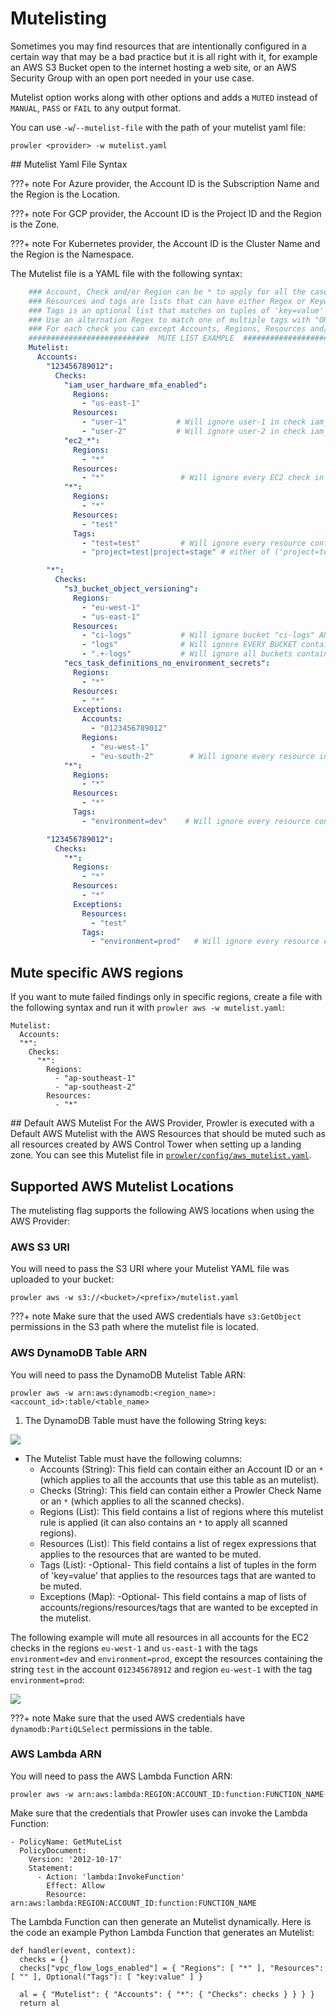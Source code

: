 # Mutelisting
Sometimes you may find resources that are intentionally configured in a certain way that may be a bad practice but it is all right with it, for example an AWS S3 Bucket open to the internet hosting a web site, or an AWS Security Group with an open port needed in your use case.

Mutelist option works along with other options and adds a `MUTED` instead of `MANUAL`, `PASS` or `FAIL` to any output format.

You can use `-w`/`--mutelist-file` with the path of your mutelist yaml file:
```
prowler <provider> -w mutelist.yaml
```

## Mutelist Yaml File Syntax

???+ note
    For Azure provider, the Account ID is the Subscription Name and the Region is the Location.

???+ note
    For GCP provider, the Account ID is the Project ID and the Region is the Zone.

???+ note
    For Kubernetes provider, the Account ID is the Cluster Name and the Region is the Namespace.

The Mutelist file is a YAML file with the following syntax:

```yaml
    ### Account, Check and/or Region can be * to apply for all the cases.
    ### Resources and tags are lists that can have either Regex or Keywords.
    ### Tags is an optional list that matches on tuples of 'key=value' and are "ANDed" together.
    ### Use an alternation Regex to match one of multiple tags with "ORed" logic.
    ### For each check you can except Accounts, Regions, Resources and/or Tags.
    ###########################  MUTE LIST EXAMPLE  ###########################
    Mutelist:
      Accounts:
        "123456789012":
          Checks:
            "iam_user_hardware_mfa_enabled":
              Regions:
                - "us-east-1"
              Resources:
                - "user-1"           # Will ignore user-1 in check iam_user_hardware_mfa_enabled
                - "user-2"           # Will ignore user-2 in check iam_user_hardware_mfa_enabled
            "ec2_*":
              Regions:
                - "*"
              Resources:
                - "*"                 # Will ignore every EC2 check in every account and region
            "*":
              Regions:
                - "*"
              Resources:
                - "test"
              Tags:
                - "test=test"         # Will ignore every resource containing the string "test" and the tags 'test=test' and
                - "project=test|project=stage" # either of ('project=test' OR project=stage) in account 123456789012 and every region

        "*":
          Checks:
            "s3_bucket_object_versioning":
              Regions:
                - "eu-west-1"
                - "us-east-1"
              Resources:
                - "ci-logs"           # Will ignore bucket "ci-logs" AND ALSO bucket "ci-logs-replica" in specified check and regions
                - "logs"              # Will ignore EVERY BUCKET containing the string "logs" in specified check and regions
                - ".+-logs"           # Will ignore all buckets containing the terms ci-logs, qa-logs, etc. in specified check and regions
            "ecs_task_definitions_no_environment_secrets":
              Regions:
                - "*"
              Resources:
                - "*"
              Exceptions:
                Accounts:
                  - "0123456789012"
                Regions:
                  - "eu-west-1"
                  - "eu-south-2"        # Will ignore every resource in check ecs_task_definitions_no_environment_secrets except the ones in account 0123456789012 located in eu-south-2 or eu-west-1
            "*":
              Regions:
                - "*"
              Resources:
                - "*"
              Tags:
                - "environment=dev"    # Will ignore every resource containing the tag 'environment=dev' in every account and region

        "123456789012":
          Checks:
            "*":
              Regions:
                - "*"
              Resources:
                - "*"
              Exceptions:
                Resources:
                  - "test"
                Tags:
                  - "environment=prod"   # Will ignore every resource except in account 123456789012 except the ones containing the string "test" and tag environment=prod
```
## Mute specific AWS regions
If you want to mute failed findings only in specific regions, create a file with the following syntax and run it with `prowler aws -w mutelist.yaml`:

    Mutelist:
      Accounts:
      "*":
        Checks:
          "*":
            Regions:
              - "ap-southeast-1"
              - "ap-southeast-2"
            Resources:
              - "*"

## Default AWS Mutelist
For the AWS Provider, Prowler is executed with a Default AWS Mutelist with the AWS Resources that should be muted such as all resources created by AWS Control Tower when setting up a landing zone.
You can see this Mutelist file in [`prowler/config/aws_mutelist.yaml`](https://github.com/prowler-cloud/prowler/blob/master/prowler/config/aws_allowlist.yaml).

## Supported AWS Mutelist Locations

The mutelisting flag supports the following AWS locations when using the AWS Provider:

### AWS S3 URI
You will need to pass the S3 URI where your Mutelist YAML file was uploaded to your bucket:
```
prowler aws -w s3://<bucket>/<prefix>/mutelist.yaml
```
???+ note
    Make sure that the used AWS credentials have `s3:GetObject` permissions in the S3 path where the mutelist file is located.

### AWS DynamoDB Table ARN

You will need to pass the DynamoDB Mutelist Table ARN:

```
prowler aws -w arn:aws:dynamodb:<region_name>:<account_id>:table/<table_name>
```

1. The DynamoDB Table must have the following String keys:
<img src="../img/mutelist-keys.png"/>

- The Mutelist Table must have the following columns:
    - Accounts (String): This field can contain either an Account ID or an `*` (which applies to all the accounts that use this table as an mutelist).
    - Checks (String): This field can contain either a Prowler Check Name or an `*` (which applies to all the scanned checks).
    - Regions (List): This field contains a list of regions where this mutelist rule is applied (it can also contains an `*` to apply all scanned regions).
    - Resources (List): This field contains a list of regex expressions that applies to the resources that are wanted to be muted.
    - Tags (List): -Optional- This field contains a list of tuples in the form of 'key=value' that applies to the resources tags that are wanted to be muted.
    - Exceptions (Map): -Optional- This field contains a map of lists of accounts/regions/resources/tags that are wanted to be excepted in the mutelist.

The following example will mute all resources in all accounts for the EC2 checks in the regions `eu-west-1` and `us-east-1` with the tags `environment=dev` and `environment=prod`, except the resources containing the string `test` in the account `012345678912` and region `eu-west-1` with the tag `environment=prod`:

<img src="../img/mutelist-row.png"/>

???+ note
    Make sure that the used AWS credentials have `dynamodb:PartiQLSelect` permissions in the table.

### AWS Lambda ARN

You will need to pass the AWS Lambda Function ARN:

```
prowler aws -w arn:aws:lambda:REGION:ACCOUNT_ID:function:FUNCTION_NAME
```

Make sure that the credentials that Prowler uses can invoke the Lambda Function:

```
- PolicyName: GetMuteList
  PolicyDocument:
    Version: '2012-10-17'
    Statement:
      - Action: 'lambda:InvokeFunction'
        Effect: Allow
        Resource: arn:aws:lambda:REGION:ACCOUNT_ID:function:FUNCTION_NAME
```

The Lambda Function can then generate an Mutelist dynamically. Here is the code an example Python Lambda Function that
generates an Mutelist:

```
def handler(event, context):
  checks = {}
  checks["vpc_flow_logs_enabled"] = { "Regions": [ "*" ], "Resources": [ "" ], Optional("Tags"): [ "key:value" ] }

  al = { "Mutelist": { "Accounts": { "*": { "Checks": checks } } } }
  return al
```

